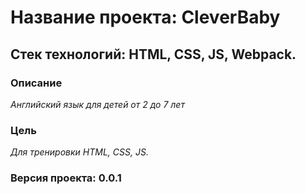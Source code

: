 # Название проекта: CleverBaby

## Стек технологий: HTML, CSS, JS, Webpack.

### Описание

*Английский язык для детей от 2 до 7 лет*

### Цель

*Для тренировки HTML, CSS, JS.*


### Версия проекта: 0.0.1
